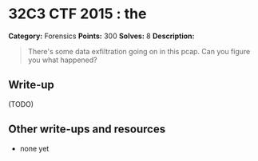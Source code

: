 # 32C3 CTF 2015 : the

**Category:** Forensics
**Points:** 300
**Solves:** 8
**Description:**

> There's some data exfiltration going on in this pcap. Can you figure you what happened?


## Write-up

(TODO)

## Other write-ups and resources

* none yet
